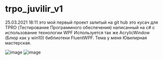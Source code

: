 # trpo_juvilir_v1
25.03.2021 18:11 это мой первый проект залитый на git hub это кусач для TPRO (Тестирование Программного обеспечения) написанный на c# с использование технологии WPF 
Используется так же AcrylicWindow (Блюр как у win10) библиотеки FluentWPF. Тема у меня Ювилирная мастерская.

![image](https://user-images.githubusercontent.com/13664570/112496957-36dd0f80-8d96-11eb-9beb-8fe44646d213.png)
![image](https://user-images.githubusercontent.com/13664570/112497008-4197a480-8d96-11eb-8275-5847722326e8.png)
